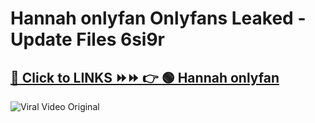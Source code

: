 
 # Hannah onlyfan Onlyfans Leaked - Update Files 6si9r

## <h2><a href="https://clipsfans.com/Hannah_onlyfan&ref=git">🔗 Click to LINKS ⏩⏩ 👉 🟢 Hannah onlyfan </a></h2>

<a href="https://clipsfans.com/Hannah_onlyfan&ref=git" rel="nofollow" data-target="animated-image.originalLink"><img src="https://i.ibb.co.com/xMMVF88/686577567.gif" alt="Viral Video Original" style="max-width: 100%; display: inline-block;" data-target="animated-image.originalImage"></a>

